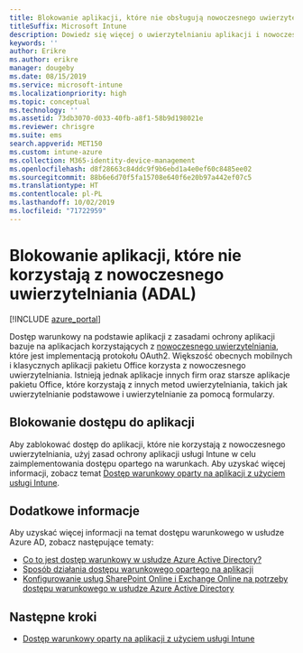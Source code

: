 ```yaml
---
title: Blokowanie aplikacji, które nie obsługują nowoczesnego uwierzytelniania, przy użyciu usługi Intune
titleSuffix: Microsoft Intune
description: Dowiedz się więcej o uwierzytelnianiu aplikacji i nowoczesnym uwierzytelnianiu (ADAL) przy użyciu usługi Microsoft Intune.
keywords: ''
author: Erikre
ms.author: erikre
manager: dougeby
ms.date: 08/15/2019
ms.service: microsoft-intune
ms.localizationpriority: high
ms.topic: conceptual
ms.technology: ''
ms.assetid: 73db3070-d033-40fb-a8f1-58b9d198021e
ms.reviewer: chrisgre
ms.suite: ems
search.appverid: MET150
ms.custom: intune-azure
ms.collection: M365-identity-device-management
ms.openlocfilehash: d8f28663c84ddc9f9b6ebd1a4e0ef60c8485ee02
ms.sourcegitcommit: 88b6e6d70f5fa15708e640f6e20b97a442ef07c5
ms.translationtype: HT
ms.contentlocale: pl-PL
ms.lasthandoff: 10/02/2019
ms.locfileid: "71722959"
---
```

# <a name="block-apps-that-dont-use-modern-authentication-adal"></a>Blokowanie aplikacji, które nie korzystają z nowoczesnego uwierzytelniania (ADAL)

[!INCLUDE [azure_portal](../includes/azure_portal.md)]

Dostęp warunkowy na podstawie aplikacji z zasadami ochrony aplikacji bazuje na aplikacjach korzystających z [nowoczesnego uwierzytelniania](https://support.office.com/article/Using-Office-365-modern-authentication-with-Office-clients-776c0036-66fd-41cb-8928-5495c0f9168a), które jest implementacją protokołu OAuth2. Większość obecnych mobilnych i klasycznych aplikacji pakietu Office korzysta z nowoczesnego uwierzytelniania. Istnieją jednak aplikacje innych firm oraz starsze aplikacje pakietu Office, które korzystają z innych metod uwierzytelniania, takich jak uwierzytelnianie podstawowe i uwierzytelnianie za pomocą formularzy.

## <a name="block-access-to-apps"></a>Blokowanie dostępu do aplikacji

Aby zablokować dostęp do aplikacji, które nie korzystają z nowoczesnego uwierzytelniania, użyj zasad ochrony aplikacji usługi Intune w celu zaimplementowania dostępu opartego na warunkach. Aby uzyskać więcej informacji, zobacz temat [Dostęp warunkowy oparty na aplikacji z użyciem usługi Intune](app-based-conditional-access-intune.md).

## <a name="additional-information"></a>Dodatkowe informacje

Aby uzyskać więcej informacji na temat dostępu warunkowego w usłudze Azure AD, zobacz następujące tematy:
- [Co to jest dostęp warunkowy w usłudze Azure Active Directory?](https://docs.microsoft.com/azure/active-directory/conditional-access/overview)
- [Sposób działania dostępu warunkowego opartego na aplikacji](app-based-conditional-access-intune.md#how-app-based-conditional-access-works)
- [Konfigurowanie usług SharePoint Online i Exchange Online na potrzeby dostępu warunkowego w usłudze Azure Active Directory](https://docs.microsoft.com/azure/active-directory/conditional-access/conditional-access-for-exo-and-spo)

## <a name="next-steps"></a>Następne kroki

- [Dostęp warunkowy oparty na aplikacji z użyciem usługi Intune](app-based-conditional-access-intune.md)
